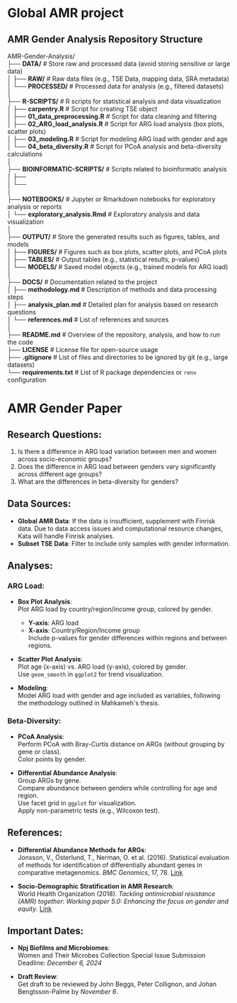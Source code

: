 # Global AMR project

## AMR Gender Analysis Repository Structure

AMR-Gender-Analysis/  
├── **DATA/**                         # Store raw and processed data (avoid storing sensitive or large data)  
│   ├── **RAW/**                      # Raw data files (e.g., TSE Data, mapping data, SRA metadata)  
│   └── **PROCESSED/**                # Processed data for analysis (e.g., filtered datasets)  
│  
├── **R-SCRIPTS/**                    # R scripts for statistical analysis and data visualization  
│   ├── **carpentry.R**               # Script for creating TSE object  
│   ├── **01_data_preprocessing.R**   # Script for data cleaning and filtering  
│   ├── **02_ARG_load_analysis.R**    # Script for ARG load analysis (box plots, scatter plots)  
│   ├── **03_modeling.R**             # Script for modeling ARG load with gender and age  
│   └── **04_beta_diversity.R**       # Script for PCoA analysis and beta-diversity calculations  
│  
├── **BIOINFORMATIC-SCRIPTS/**        # Scripts related to bioinformatic analysis  
│   ├──  
│   └──  
│  
├── **NOTEBOOKS/**                    # Jupyter or Rmarkdown notebooks for exploratory analysis or reports  
│   └── **exploratory_analysis.Rmd**  # Exploratory analysis and data visualization  
│  
├── **OUTPUT/**                       # Store the generated results such as figures, tables, and models  
│   ├── **FIGURES/**                  # Figures such as box plots, scatter plots, and PCoA plots  
│   ├── **TABLES/**                   # Output tables (e.g., statistical results, p-values)  
│   └── **MODELS/**                   # Saved model objects (e.g., trained models for ARG load)  
│  
├── **DOCS/**                         # Documentation related to the project  
│   ├── **methodology.md**            # Description of methods and data processing steps  
│   ├── **analysis_plan.md**          # Detailed plan for analysis based on research questions  
│   └── **references.md**             # List of references and sources  
│  
├── **README.md**                     # Overview of the repository, analysis, and how to run the code  
├── **LICENSE**                       # License file for open-source usage  
├── **.gitignore**                    # List of files and directories to be ignored by git (e.g., large datasets)  
└── **requirements.txt**              # List of R package dependencies or `renv` configuration

# AMR Gender Paper

## Research Questions:
1. Is there a difference in ARG load variation between men and women across socio-economic groups?
2. Does the difference in ARG load between genders vary significantly across different age groups?
3. What are the differences in beta-diversity for genders?

## Data Sources:
- **Global AMR Data**: If the data is insufficient, supplement with Finrisk data. Due to data access issues and computational resource changes, Kata will handle Finrisk analyses.
- **Subset TSE Data**: Filter to include only samples with gender information.

## Analyses:
### ARG Load:
- **Box Plot Analysis**:  
  Plot ARG load by country/region/income group, colored by gender.  
  - **Y-axis**: ARG load  
  - **X-axis**: Country/Region/Income group  
  Include p-values for gender differences within regions and between regions.

- **Scatter Plot Analysis**:  
  Plot age (x-axis) vs. ARG load (y-axis), colored by gender.  
  Use `geom_smooth` in `ggplot2` for trend visualization.

- **Modeling**:  
  Model ARG load with gender and age included as variables, following the methodology outlined in Mahkameh's thesis.

### Beta-Diversity:
- **PCoA Analysis**:  
  Perform PCoA with Bray-Curtis distance on ARGs (without grouping by gene or class).  
  Color points by gender.

- **Differential Abundance Analysis**:  
  Group ARGs by gene.  
  Compare abundance between genders while controlling for age and region.  
  Use facet grid in `ggplot` for visualization.  
  Apply non-parametric tests (e.g., Wilcoxon test).

## References:
- **Differential Abundance Methods for ARGs**:  
  Jonsson, V., Österlund, T., Nerman, O. et al. (2016). Statistical evaluation of methods for identification of differentially abundant genes in comparative metagenomics. *BMC Genomics*, 17, 78. [Link](https://doi.org/10.1186/s12864-016-2426-8)
  
- **Socio-Demographic Stratification in AMR Research**:  
  World Health Organization (2018). *Tackling antimicrobial resistance (AMR) together: Working paper 5.0: Enhancing the focus on gender and equity*. [Link](https://www.who.int)

## Important Dates:
- **Npj Biofilms and Microbiomes**:  
  Women and Their Microbes Collection Special Issue Submission Deadline: *December 6, 2024*

- **Draft Review**:  
  Get draft to be reviewed by John Beggs, Peter Collignon, and Johan Bengtsson-Palme by *November 6*.

